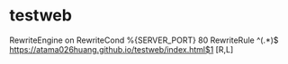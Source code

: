 # testweb
RewriteEngine on
RewriteCond %{SERVER_PORT} 80
RewriteRule ^(.*)$ https://atama026huang.github.io/testweb/index.html$1 [R,L]
